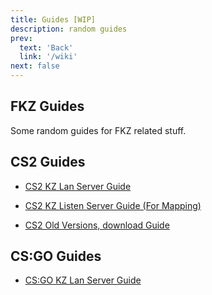 ```yaml
---
title: Guides [WIP]
description: random guides
prev: 
  text: 'Back'
  link: '/wiki'
next: false
---
```


## FKZ Guides

Some random guides for FKZ related stuff.

## CS2 Guides

- [CS2 KZ Lan Server Guide](/wiki/guides/cs2/lan)
- [CS2 KZ Listen Server Guide (For Mapping)](/wiki/guides/cs2/listen)

- [CS2 Old Versions, download Guide](/wiki/guides/cs2/old-versions)

## CS:GO Guides

- [CS:GO KZ Lan Server Guide](/wiki/guides/csgo/lan)

